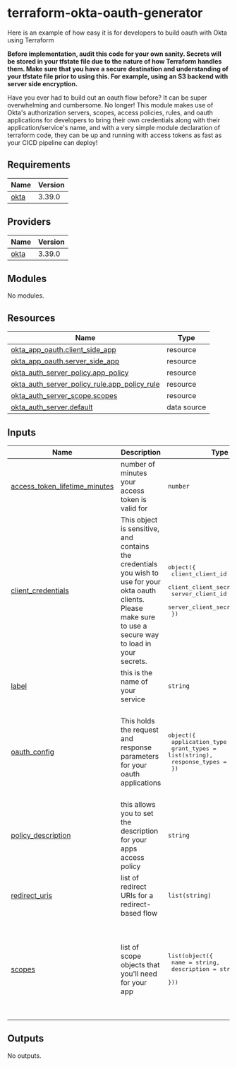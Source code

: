 # terraform-okta-oauth-generator

Here is an example of how easy it is for developers to build oauth with Okta using Terraform

**Before implementation, audit this code for your own sanity.  Secrets will be stored in your tfstate file due to the nature of how Terraform handles them.  Make sure that you have a secure destination and understanding of your tfstate file prior to using this.  For example, using an S3 backend with server side encryption.**

Have you ever had to build out an oauth flow before?  It can be super overwhelming and cumbersome.  No longer!  This module makes use of Okta's authorization servers, scopes, access policies, rules, and oauth applications for developers to bring their own credentials along with their application/service's name, and with a very simple module declaration of terraform code, they can be up and running with access tokens as fast as your CICD pipeline can deploy!
## Requirements

| Name | Version |
|------|---------|
| <a name="requirement_okta"></a> [okta](#requirement\_okta) | 3.39.0 |

## Providers

| Name | Version |
|------|---------|
| <a name="provider_okta"></a> [okta](#provider\_okta) | 3.39.0 |

## Modules

No modules.

## Resources

| Name | Type |
|------|------|
| [okta_app_oauth.client_side_app](https://registry.terraform.io/providers/okta/okta/3.39.0/docs/resources/app_oauth) | resource |
| [okta_app_oauth.server_side_app](https://registry.terraform.io/providers/okta/okta/3.39.0/docs/resources/app_oauth) | resource |
| [okta_auth_server_policy.app_policy](https://registry.terraform.io/providers/okta/okta/3.39.0/docs/resources/auth_server_policy) | resource |
| [okta_auth_server_policy_rule.app_policy_rule](https://registry.terraform.io/providers/okta/okta/3.39.0/docs/resources/auth_server_policy_rule) | resource |
| [okta_auth_server_scope.scopes](https://registry.terraform.io/providers/okta/okta/3.39.0/docs/resources/auth_server_scope) | resource |
| [okta_auth_server.default](https://registry.terraform.io/providers/okta/okta/3.39.0/docs/data-sources/auth_server) | data source |

## Inputs

| Name | Description | Type | Default | Required |
|------|-------------|------|---------|:--------:|
| <a name="input_access_token_lifetime_minutes"></a> [access\_token\_lifetime\_minutes](#input\_access\_token\_lifetime\_minutes) | number of minutes your access token is valid for | `number` | `5` | no |
| <a name="input_client_credentials"></a> [client\_credentials](#input\_client\_credentials) | This object is sensitive, and contains the credentials you wish to use for your okta oauth clients.  Please make sure to use a secure way to load in your secrets. | <pre>object({<br>    client_client_id     = string,<br>    client_client_secret = string,<br>    server_client_id     = string,<br>    server_client_secret = string<br>  })</pre> | n/a | yes |
| <a name="input_label"></a> [label](#input\_label) | this is the name of your service | `string` | n/a | yes |
| <a name="input_oauth_config"></a> [oauth\_config](#input\_oauth\_config) | This holds the request and response parameters for your oauth applications | <pre>object({<br>    application_type = string,<br>    grant_types = list(string),<br>    response_types = list(string)<br>  })</pre> | <pre>{<br>  "application_type": "web",<br>  "grant_types": [<br>    "client_credentials",<br>    "authorization_code"<br>  ],<br>  "response_types": [<br>    "code"<br>  ]<br>}</pre> | no |
| <a name="input_policy_description"></a> [policy\_description](#input\_policy\_description) | this allows you to set the description for your apps access policy | `string` | `"This policy is made for the application it is constrained to"` | no |
| <a name="input_redirect_uris"></a> [redirect\_uris](#input\_redirect\_uris) | list of redirect URIs for a redirect-based flow | `list(string)` | <pre>[<br>  "https://google.com"<br>]</pre> | no |
| <a name="input_scopes"></a> [scopes](#input\_scopes) | list of scope objects that you'll need for your app | <pre>list(object({<br>    name        = string,<br>    description = string<br>  }))</pre> | <pre>[<br>  {<br>    "description": "admin permission for your services object",<br>    "name": "service.object.admin"<br>  },<br>  {<br>    "description": "read permission for your service's object",<br>    "name": "service.object.read"<br>  }<br>]</pre> | no |

## Outputs

No outputs.
